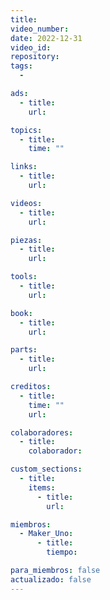 ```yaml
---
title:
video_number:
date: 2022-12-31
video_id:
repository:
tags:
  -

ads:
  - title:
    url:

topics:
  - title:
    time: ""

links:
  - title:
    url:

videos:
  - title:
    url:

piezas:
  - title:
    url:

tools:
  - title:
    url:

book:
  - title:
    url:

parts:
  - title:
    url:

creditos:
  - title:
    time: ""
    url:

colaboradores:
  - title:
    colaborador:

custom_sections:
  - title:
    items:
      - title:
        url:

miembros:
  - Maker_Uno:
      - title:
        tiempo:

para_miembros: false
actualizado: false
---
```

